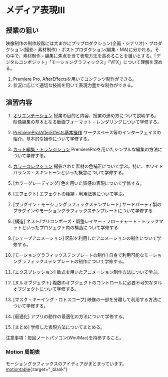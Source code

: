 # メディア表現III

## 授業の狙い

映像制作の制作段階には大まかにプリプロダクション(企画・シナリオ)・プロダクション(撮影・素材制作)・ポストプロダクション(編集・MA)に分かれる。その中で、素材制作・編集に焦点を当て表現方法を高めることを狙いとする。「デジタルコンポジット」「モーショングラフィックス」「VFX」について理解を深める。

1. Premiere Pro, AfterEffectsを用いてコンテンツ制作ができる。
2. 状況に応じて適切な技術を用いて表現力豊かな制作ができる。

## 演習内容

1. [オリエンテーション](./mr3_01.md)
授業の目的と内容、授業の進め方について説明する。
映像編集の基本となる動画フォーマット・レンダリングについて学修する。

2. [PremierePro/AfterEffects基本操作](./mr3_02.md)
ワークスペース等のインターフェイスの紹介。基本的な操作について学修する。

3. [カット編集・トランジション](./mr3_03.md)
PremiereProを用いたシンプルな編集の方法について学修する。

4. [カラーコレクション](./mr3_04.md)
撮影された素材の色補正について学ぶ。特に、ホワイトバランス・スキントーンといった概念について学修する。

1. [カラーグレーディング]
色を用いた質感の表現について学修する。

1. [エフェクト]
エフェクトの種類・利用法等について学ぶ。

1. [プラグイン・モーショングラフィックステンプレート]
サードパーティ製のプラグインやモーショングラフィックステンプレートについて学修する.

1. [構造]
ネスト/プリコンポーズ・調整レイヤー・フローチャート・トラックマットといったプロジェクト内の構造について学修する.

1. [シェープアニメーション]
図形を利用したアニメーションの制作について学修する。

1.  [モーショングラフィックステンプレートの制作]
自身で利用可能なモーショングラフィックステンプレートの制作について学修する。

1.  [エクスプレッション]
数式を用いたアニメーション制作方法について学ぶ。

1.  [ヌルオブジェクト]
複数のオブジェクトのコントロールに必要不可欠なヌルオブジェクトについて学修する。

1.  [マスク・キーイング・ロトスコープ]
映像の一部を分離して利用する方法について学修する。

1.  [最適化]
アプリの動作の最適化の方法について学修する。

1.  [まとめ]
学修した表現方法についてまとめる。

注意事項：毎回ノートパソコン(Win/Mac)を持参すること。

### Motion 周期表
モーショングラフィックスのアイディアがまとまっています。
[motiontable](http://foxcodex.html.xdomain.jp/index.html){:target="_blank"}